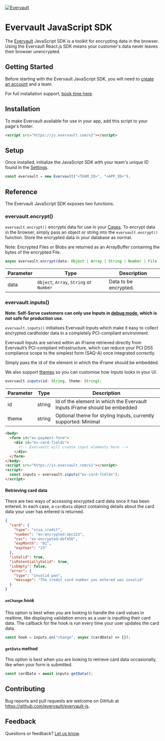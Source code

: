 [![Evervault](https://evervault.com/evervault.svg)](https://evervault.com/)

# Evervault JavaScript SDK

The [Evervault](https://evervault.com) JavaScript SDK is a toolkit for encrypting data in the browser. Using the Evervault React.js SDK means your customer's data never leaves their browser unencrypted.

## Getting Started

Before starting with the Evervault JavaScript SDK, you will need to [create an account](https://app.evervault.com/register) and a team.

For full installation support, [book time here](https://calendly.com/evervault/cages-onboarding).

## Installation

To make Evervault available for use in your app, add this script to your page's footer:

```html
<script src="https://js.evervault.com/v2"></script>
```

## Setup

Once installed, initialize the JavaScript SDK with your team's unique ID found in the [Settings](https://app.evervault.com/settings).

```js
const evervault = new Evervault("<TEAM_ID>", "<APP_ID>");
```

## Reference

The Evervault JavaScript SDK exposes two functions.

### evervault.encrypt()

`evervault.encrypt()` encrypts data for use in your [Cages](https://docs.evervault.com/tutorial). To encrypt data in the browser, simply pass an object or string into the `evervault.encrypt()` function. Store the encrypted data in your database as normal.

Note: Encrypted Files or Blobs are returned as an ArrayBuffer containing the bytes of the encrypted File.

```javascript
async evervault.encrypt(data: Object | Array | String | Number | File | Blob);
```

| Parameter | Type                                    | Description           |
| --------- | --------------------------------------- | --------------------- |
| data      | `Object`, `Array`, `String` or `Number` | Data to be encrypted. |

### evervault.inputs()

**Note: Self-Serve customers can only use Inputs in [debug mode](https://docs.evervault.com/concepts/inputs/debug-mode), which is not safe for production use.**

`evervault.inputs()` initialises Evervault Inputs which make it easy to collect encrypted cardholder data in a completely PCI-compliant environment.

Evervault Inputs are served within an iFrame retrieved directly from Evervault’s PCI-compliant infrastructure, which can reduce your PCI DSS compliance scope to the simplest form (SAQ-A) once integrated correctly.

Simply pass the id of the element in which the iFrame should be embedded.

We also support [themes](https://docs.evervault.com/concepts/inputs/overview#customising-inputs) so you can customise how Inputs looks in your UI.

```javascript
evervault.inputs(id: String, theme: String);
```

| Parameter | Type   | Description                                                               |
| --------- | ------ | ------------------------------------------------------------------------- |
| id        | string | Id of the element in which the Evervault Inputs iFrame should be embedded |
| theme     | string | Optional theme for styling Inputs, currently supported: Minimal           |

```html
<body>
  <form id="ev-payment-form">
    <div id="ev-card-fields">
      <!-- Evervault will create input elements here -->
    </div>
  </form>
</body>
<script src="https://js.evervault.com/v1"></script>
<script>
  const inputs = evervault.inputs("ev-card-fields");
</script>
```

#### Retrieving card data

There are two ways of accessing encrypted card data once it has been entered.
In each case, a `cardData` object containing details about the card data your user has entered is returned.

```json
{
  "card": {
    "type": "visa_credit",
    "number": "ev:encrypted:abc123",
    "cvc": "ev:encrypted:def456",
    "expMonth": "01",
    "expYear": "23"
  },
  "isValid": true,
  "isPotentiallyValid": true,
  "isEmpty": false,
  "error": {
    "type": "invalid_pan",
    "message": "The credit card number you entered was invalid"
  }
}
```

##### `onChange` hook

This option is best when you are looking to handle the card values in realtime, like displaying validation errors as a user is inputting their card data. The callback for the hook is run every time your user updates the card data.

```javascript
const hook = inputs.on("change", async (cardData) => {});
```

#### `getData` method

This option is best when you are looking to retrieve card data occasionally, like when your form is submitted.

```javascript
const cardData = await inputs.getData();
```

## Contributing

Bug reports and pull requests are welcome on GitHub at https://github.com/evervault/evervault-js.

## Feedback

Questions or feedback? [Let us know](mailto:support@evervault.com).
